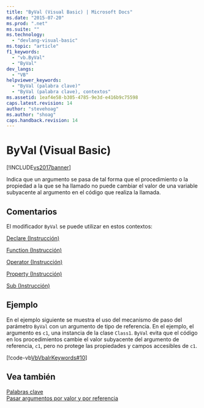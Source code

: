 ```yaml
---
title: "ByVal (Visual Basic) | Microsoft Docs"
ms.date: "2015-07-20"
ms.prod: ".net"
ms.suite: ""
ms.technology: 
  - "devlang-visual-basic"
ms.topic: "article"
f1_keywords: 
  - "vb.ByVal"
  - "ByVal"
dev_langs: 
  - "VB"
helpviewer_keywords: 
  - "ByVal (palabra clave)"
  - "ByVal (palabra clave), contextos"
ms.assetid: 1eaf4e58-b305-4785-9e3d-e416b9c75598
caps.latest.revision: 14
author: "stevehoag"
ms.author: "shoag"
caps.handback.revision: 14
---
```

# ByVal (Visual Basic)
[!INCLUDE[vs2017banner](../../../visual-basic/developing-apps/includes/vs2017banner.md)]

Indica que un argumento se pasa de tal forma que el procedimiento o la propiedad a la que se ha llamado no puede cambiar el valor de una variable subyacente al argumento en el código que realiza la llamada.  
  
## Comentarios  
 El modificador `ByVal` se puede utilizar en estos contextos:  
  
 [Declare \(Instrucción\)](../../../visual-basic/language-reference/statements/declare-statement.md)  
  
 [Function \(Instrucción\)](../../../visual-basic/language-reference/statements/function-statement.md)  
  
 [Operator \(Instrucción\)](../../../visual-basic/language-reference/statements/operator-statement.md)  
  
 [Property \(Instrucción\)](../../../visual-basic/language-reference/statements/property-statement.md)  
  
 [Sub \(Instrucción\)](../../../visual-basic/language-reference/statements/sub-statement.md)  
  
## Ejemplo  
 En el ejemplo siguiente se muestra el uso del mecanismo de paso del parámetro `ByVal` con un argumento de tipo de referencia.  En el ejemplo, el argumento es `c1`, una instancia de la clase `Class1`.  `ByVal` evita que el código en los procedimientos cambie el valor subyacente del argumento de referencia, `c1`, pero no protege las propiedades y campos accesibles de `c1`.  
  
 [!code-vb[VbVbalrKeywords#10](../../../visual-basic/language-reference/codesnippet/visualbasic/byval_1.vb)]  
  
## Vea también  
 [Palabras clave](../../../visual-basic/language-reference/keywords/index.md)   
 [Pasar argumentos por valor y por referencia](../../../visual-basic/programming-guide/language-features/procedures/passing-arguments-by-value-and-by-reference.md)
